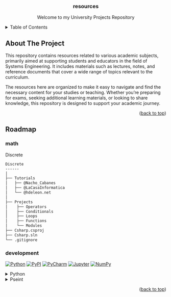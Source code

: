 <a id="readme-top"></a>
<!-- PROJECT LOGO -->
<br />
<div align="center">

  <h3 align="center">resources</h3>

  <p align="center">
    Welcome to my University Projects Repository
  </p>

</div>

<!-- TABLE OF CONTENTS -->
<details>
  <summary>Table of Contents</summary>
  <ol>
    <li><a href="#about-the-project">About The Project</a></li>
    <li><a href="#roadmap">Roadmap</a></li>
    <li><a href="#resources">Resources</a></li>
    <li><a href="#license">License</a></li>
    <li><a href="#contact">Contact</a></li>
  </ol>
</details> 

<!-- ABOUT THE PROJECT -->
## About The Project

This repository contains resources related to various academic subjects, primarily aimed at supporting students and educators in the field of Systems Engineering. It includes materials such as lectures, notes, and reference documents that cover a wide range of topics relevant to the curriculum.

The resources here are organized to make it easy to navigate and find the necessary content for your studies or teaching. Whether you’re preparing for exams, seeking additional learning materials, or looking to share knowledge, this repository is designed to support your academic journey.

<p align="right">(<a href="#readme-top">back to top</a>)</p>

<!-- ROADMAP -->
## Roadmap

### math

<summary>Discrete</summary>

```bash
Discrete
------
│  
├── Tutorials
│   ├── @Nacho_Cabanes
│   ├── @LaCasaInformatica
│   └── @hdeleon.net
│
├── Projects 
│    ├── Operators
│    ├── Conditionals
│    ├── Loops
│    ├── Functions
│    └── Modules
├── Csharp.csproj
├── Csharp.sln
└── .gitignore
```

</details> 

### development

[![Python](https://img.shields.io/badge/Python-3776AB.svg?style=for-the-badge&logo=Python&logoColor=white)](./development/Python/)
[![PyPI](https://img.shields.io/badge/PyPI-3775A9.svg?style=for-the-badge&logo=PyPI&logoColor=white)](./development/Python/)
[![PyCharm](https://img.shields.io/badge/PyCharm-000000.svg?style=for-the-badge&logo=PyCharm&logoColor=white)](./development/Python/)
[![Jupyter](https://img.shields.io/badge/Jupyter-F37626.svg?style=for-the-badge&logo=Jupyter&logoColor=white)](./development/Python/)
[![NumPy](https://img.shields.io/badge/NumPy-013243.svg?style=for-the-badge&logo=NumPy&logoColor=white)](./development/Python/)

<details>
<summary>Python</summary>

```bash
Python
------
│  
├── Tutorials
│   ├── @Nacho_Cabanes
│   ├── @LaCasaInformatica
│   └── @hdeleon.net
│
├── Projects 
│    ├── Operators
│    ├── Conditionals
│    ├── Loops
│    ├── Functions
│    └── Modules
├── Csharp.csproj
├── Csharp.sln
└── .gitignore
```

</details> 

<details>
<summary>Pseint</summary>

```bash
Python
------
│  
├── Tutorials
│   ├── @Nacho_Cabanes
│   ├── @LaCasaInformatica
│   └── @hdeleon.net
│
├── Projects 
│    ├── Operators
│    ├── Conditionals
│    ├── Loops
│    ├── Functions
│    └── Modules
├── Csharp.csproj
├── Csharp.sln
└── .gitignore
```

</details> 

<p align="right">(<a href="#readme-top">back to top</a>)</p>
